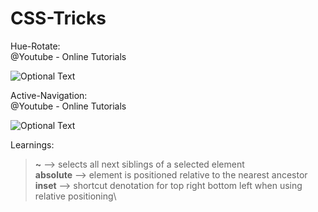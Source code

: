 # CSS-Tricks
Hue-Rotate:\
@Youtube - Online Tutorials

![Optional Text](../master/Images/Hue-Rotate.png)

Active-Navigation:\
@Youtube - Online Tutorials

![Optional Text](../master/Images/Active-Navigation.png)

Learnings:
> **~** --> selects all next siblings of a selected element\
> **absolute** --> element is positioned relative to the nearest ancestor\
> **inset** --> shortcut denotation for top right bottom left when using relative positioning\
